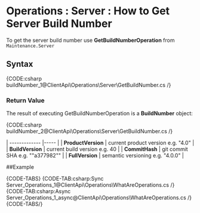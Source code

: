 ﻿# Operations : Server : How to Get Server Build Number

To get the server build number use **GetBuildNumberOperation** from `Maintenance.Server`

## Syntax

{CODE:csharp buildNumber_1@ClientApi\Operations\Server\GetBuildNumber.cs /}

### Return Value

The result of executing GetBuildNumberOperation is a **BuildNumber** object: 

{CODE:csharp buildNumber_2@ClientApi\Operations\Server\GetBuildNumber.cs /}

| ------------- |----- |
| **ProductVersion** | current product version e.g. "4.0" |
| **BuildVersion** | current build version e.g. 40 |
| **CommitHash** | git commit SHA e.g. ""a377982"" |
| **FullVersion** | semantic versioning e.g. "4.0.0" |

##Example

{CODE-TABS}
{CODE-TAB:csharp:Sync Server_Operations_1@ClientApi\Operations\WhatAreOperations.cs /}
{CODE-TAB:csharp:Async Server_Operations_1_async@ClientApi\Operations\WhatAreOperations.cs /}
{CODE-TABS/}
